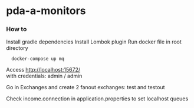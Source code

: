 # pda-a-monitors #
### How to  ###
Install gradle dependencies 
Install Lombok plugin
Run docker file in root directory
``` ssh
  docker-compose up mq
```

Access  [http://localhost:15672/](http://localhost:15672/)  
with credentials: admin / admin

Go in Exchanges and create 2 fanout exchanges: test and testout

Check income.connection in application.properties to set localhost queues
